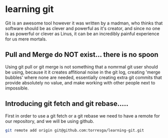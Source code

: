 # learning git

Git is an awesome tool however it was written by a madman, who thinks that software should be as clever and powerful as it's creator, and since no one is as powerful or clever as Linus, it can be an incredibly painful experience for us mere mortals.

## Pull and Merge do NOT exist... there is no spoon

Using git pull or git merge is not something that a nomrmal git user should be using, because it it creates affitional noise in the git log, creating 'merge bubbles' where none are needed, essentially creating extra git commits that provide absolutely no value, and make working with other people next to impossible.

## Introducing git fetch and git rebase.....

First in order to use a git fetch or a git rebase we need to have a remote for our repository, and we will be using github.

~~~ bash
git remote add origin git@github.com:torresga/learning-git.git
~~~
